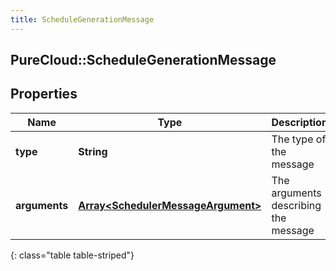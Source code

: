 ```yaml
---
title: ScheduleGenerationMessage
---
```

## PureCloud::ScheduleGenerationMessage

## Properties

|Name | Type | Description | Notes|
|------------ | ------------- | ------------- | -------------|
| **type** | **String** | The type of the message | [optional] |
| **arguments** | [**Array&lt;SchedulerMessageArgument&gt;**](SchedulerMessageArgument.html) | The arguments describing the message | [optional] |
{: class="table table-striped"}



